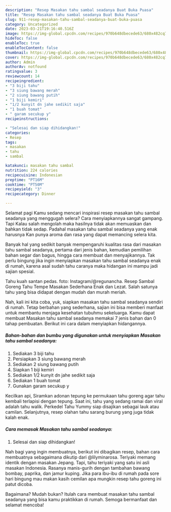 ```yaml
---
description: "Resep Masakan tahu sambal seadanya Buat Buka Puasa"
title: "Resep Masakan tahu sambal seadanya Buat Buka Puasa"
slug: 911-resep-masakan-tahu-sambal-seadanya-buat-buka-puasa
category: Uncategorized
date: 2023-03-21T19:16:40.516Z
image: https://img-global.cpcdn.com/recipes/970b648dbecede63/680x482cq70/masakan-tahu-sambal-seadanya-foto-resep-utama.jpg
hideToc: false
enableToc: true
enableTocContent: false
thumbnail: https://img-global.cpcdn.com/recipes/970b648dbecede63/680x482cq70/masakan-tahu-sambal-seadanya-foto-resep-utama.jpg
cover: https://img-global.cpcdn.com/recipes/970b648dbecede63/680x482cq70/masakan-tahu-sambal-seadanya-foto-resep-utama.jpg
author: Admin
authorAv: notfound
ratingvalue: 3
reviewcount: 14
recipeingredient:
- "3 biji tahu"
- "3 siung bawang merah"
- "2 siung bawang putih"
- "1 biji kemiri"
- "1/2 kunyit dn jahe sedikit saja"
- "1 buah tomat"
- " garam secukup y"
recipeinstructions:

- "Selesai dan siap dihidangkan!"
categories:
- Resep
tags:
- masakan
- tahu
- sambal

katakunci: masakan tahu sambal 
nutrition: 224 calories
recipecuisine: Indonesian
preptime: "PT16M"
cooktime: "PT50M"
recipeyield: "3"
recipecategory: Dinner

---
```



Selamat pagi Kamu sedang mencari inspirasi resep masakan tahu sambal seadanya yang menggugah selera? Cara menyiapkannya sangat gampang. Tapi Kalau salah mengolah maka hasilnya tidak akan memuaskan dan bahkan tidak sedap. Padahal masakan tahu sambal seadanya yang enak harusnya Kan punya aroma dan rasa yang dapat memancing selera kita.


Banyak hal yang sedikit banyak mempengaruhi kualitas rasa dari masakan tahu sambal seadanya, pertama dari jenis bahan, kemudian pemilihan bahan segar dan bagus, hingga cara membuat dan menyajikannya. Tak perlu bingung jika ingin menyiapkan masakan tahu sambal seadanya enak di rumah, karena asal sudah tahu caranya maka hidangan ini mampu jadi sajian spesial.

Tahu kuah santan pedas. foto: Instagram/@regunancha. Resep Sambal Goreng Tahu Tempe Masakan Sederhana Enak dan Lezat. Salah satunya tahu yang bisa didapat dengan mudah dan murah meriah.


Nah, kali ini kita coba, yuk, siapkan masakan tahu sambal seadanya sendiri di rumah. Tetap berbahan yang sederhana, sajian ini bisa memberi manfaat untuk membantu menjaga kesehatan tubuhmu sekeluarga. Kamu dapat membuat Masakan tahu sambal seadanya memakai 7 jenis bahan dan 0 tahap pembuatan. Berikut ini cara dalam menyiapkan hidangannya.

<!--inarticleads1-->

##### Bahan-bahan dan bumbu yang digunakan untuk menyiapkan Masakan tahu sambal seadanya:

1. Sediakan 3 biji tahu
1. Persiapkan 3 siung bawang merah
1. Sediakan 2 siung bawang putih
1. Siapkan 1 biji kemiri
1. Sediakan 1/2 kunyit dn jahe sedikit saja
1. Sediakan 1 buah tomat
1. Gunakan  garam secukup y


Kecilkan api, Siramkan adonan tepung ke permukaan tahu goreng agar tahu kembali terlapisi dengan tepung. Saat ini, tahu yang sedang ramai dan viral adalah tahu walik. Perkedel Tahu Yummy siap disajikan sebagai lauk atau camilan. Selanjutnya, resep olahan tahu sarang burung yang juga tidak kalah enak. 

<!--inarticleads2-->

##### Cara memasak Masakan tahu sambal seadanya:


1. Selesai dan siap dihidangkan!

Nah bagi yang ingin membuatnya, berikut ini dibagikan resep, bahan cara membuatnya sebagaimana dikutip dari @lilyminarosa. Teriyaki memang identik dengan masakan Jepang. Tapi, tahu teriyaki yang satu ini asli masakan Indonesia. Rasanya manis-gurih dengan tambahan bawang bombay, paprika, dan jamur kuping. Jika para ibu-ibu di rumah pada sore hari bingung mau makan kasih cemilan apa mungkin resep tahu goreng ini patut dicoba. 

Bagaimana? Mudah bukan? Itulah cara membuat masakan tahu sambal seadanya yang bisa kamu praktikkan di rumah. Semoga bermanfaat dan selamat mencoba!
